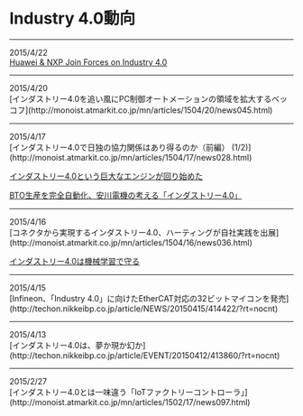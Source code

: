 # Industry 4.0動向

<hr>

2015/4/22<br>
[Huawei & NXP Join Forces on Industry 4.0](http://www.ebnonline.com/author.asp?section_id=3560&doc_id=277314)

<hr>
2015/4/20<br>
 [インダストリー4.0を追い風にPC制御オートメーションの領域を拡大するベッコフ](http://monoist.atmarkit.co.jp/mn/articles/1504/20/news045.html)
 
<hr>
2015/4/17<br>
[インダストリー4.0で日独の協力関係はあり得るのか（前編） (1/2)](http://monoist.atmarkit.co.jp/mn/articles/1504/17/news028.html)

[インダストリー4.0という巨大なエンジンが回り始めた](http://blogos.com/article/110291/)

[BTO生産を完全自動化、安川電機の考える「インダストリー4.0」](http://monoist.atmarkit.co.jp/mn/articles/1504/17/news098.html)

<hr>
2015/4/16<br>
[コネクタから実現するインダストリー4.0、ハーティングが自社実践を出展](http://monoist.atmarkit.co.jp/mn/articles/1504/16/news036.html)

[インダストリー4.0は機械学習で守る](http://techon.nikkeibp.co.jp/article/EVENT/20150416/414646/?rt=nocnt)

<hr>
2015/4/15<br>
[Infineon、「Industry 4.0」に向けたEtherCAT対応の32ビットマイコンを発売](http://techon.nikkeibp.co.jp/article/NEWS/20150415/414422/?rt=nocnt)

<hr>
2015/4/13<br>
[インダストリー4.0は、夢か現か幻か](http://techon.nikkeibp.co.jp/article/EVENT/20150412/413860/?rt=nocnt)

<hr>
2015/2/27<br>
[インダストリー4.0とは一味違う「IoTファクトリーコントローラ」](http://monoist.atmarkit.co.jp/mn/articles/1502/17/news097.html)